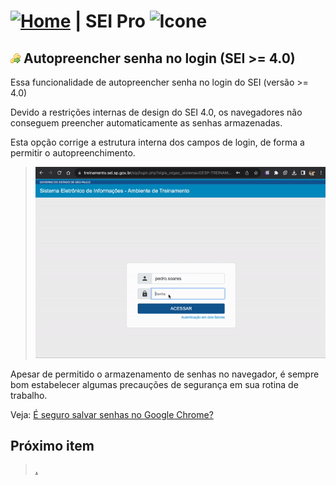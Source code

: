 # [![Home](../img/home.png)](../) |  SEI Pro ![Icone](../img/icon-32.png)

## ![SEI Pro Autopreencher senha](../img/icon-autopreenchersenha.png) Autopreencher senha no login (SEI >= 4.0)

Essa funcionalidade de autopreencher senha no login do SEI (versão >= 4.0)

Devido a restrições internas de design do SEI 4.0, os navegadores não conseguem preencher automaticamente as senhas armazenadas.

Esta opção corrige a estrutura interna dos campos de login, de forma a permitir o autopreenchimento.

> ![Tela Autopreencher senha](../img/tela-autopreenchersenha.gif)

Apesar de permitido o armazenamento de senhas no navegador, é sempre bom estabelecer algumas precauções de segurança em sua rotina de trabalho.

Veja: [É seguro salvar senhas no Google Chrome?](https://tecnoblog.net/responde/e-seguro-salvar-senhas-no-google-chrome/)


## Próximo item

> [.](../pages/.md)

